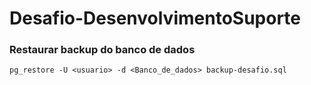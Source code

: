 # Desafio-DesenvolvimentoSuporte

### Restaurar backup do banco de dados

```pg_restore -U <usuario> -d <Banco_de_dados> backup-desafio.sql```
